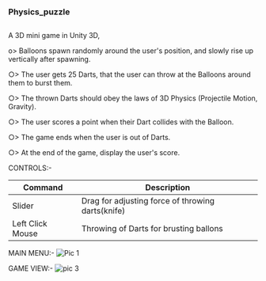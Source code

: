 ### Physics_puzzle
## 
A 3D mini game in Unity 3D,

o> Balloons spawn randomly around the user's position, and slowly rise up vertically after spawning.

○> The user gets 25 Darts, that the user can throw at the Balloons around them to burst them.

○> The thrown Darts should obey the laws of 3D Physics (Projectile Motion, Gravity).

○> The user scores a point when their Dart collides with the Balloon.

○> The game ends when the user is out of Darts.

○> At the end of the game, display the user's score.

CONTROLS:-

| Command | Description |
| --- | --- |
| Slider | Drag for adjusting force of throwing darts(knife) |
| Left Click Mouse | Throwing of Darts for brusting ballons |

MAIN MENU:-
![Pic 1](https://github.com/anshum404/Physics_puzzle/assets/67569065/3bf6f31d-324e-4c3d-85a0-9529e858ba63)


GAME VIEW:-
![pic 3](https://github.com/anshum404/Physics_puzzle/assets/67569065/5c754828-8f99-4818-9f22-cd99e5becea9)

